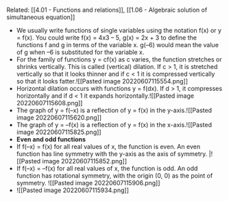 Related: [[4.01 - Functions and relations]], [[1.06 - Algebraic solution of  simultaneous equation]]
- We usually write functions of single variables using the notation f(x) or y = f(x). You could write f(x) = 4x3 – 5, g(x) = 2x + 3 to define the functions f and g in terms of the variable x. g(–6) would mean the value of g when –6 is substituted for the variable x.
- For the family of functions y = cf(x) as c varies, the function stretches or shrinks vertically. This is called (vertical) dilation. If c > 1, it is stretched vertically so that it looks thinner and if c < 1 it is compressed vertically so that it looks fatter.![[Pasted image 20220607115554.png]]
- Horizontal dilation occurs with functions y = f(dx). If d > 1, it compresses horizontally and if d < 1 it expands horizontally.![[Pasted image 20220607115608.png]]
- The graph of y = f(–x) is a reflection of y = f(x) in the y-axis.![[Pasted image 20220607115620.png]]
- The graph of y = –f(x) is a reflection of y = f(x) in the x-axis.![[Pasted image 20220607115825.png]]
- **Even and odd functions**
- If f(–x) = f(x) for all real values of x, the function is even. An even function has line symmetry with the y-axis as the axis of symmetry.
  |![[Pasted image 20220607115852.png]]
- If f(–x) = –f(x) for all real values of x, the function is odd. An odd function has rotational symmetry, with the origin (0, 0) as the point of symmetry.
  ![[Pasted image 20220607115906.png]]
- ![[Pasted image 20220607115934.png]]
